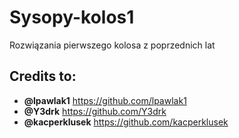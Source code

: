 # Sysopy-kolos1
Rozwiązania pierwszego kolosa z poprzednich lat

## Credits to:
- **@lpawlak1** https://github.com/lpawlak1
- **@Y3drk** https://github.com/Y3drk
- **@kacperklusek** https://github.com/kacperklusek
